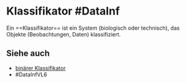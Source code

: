 # Klassifikator #DataInf
Ein ==Klassifikator== ist ein System (biologisch oder technisch), das Objekte (Beobachtungen, Daten) klassifiziert.
## Siehe auch
- [binärer Klassifikator](Datenzentrierte%20Informatik/Definitionen/bin%C3%A4rer%20Klassifikator.md)
- #DataInfVL6